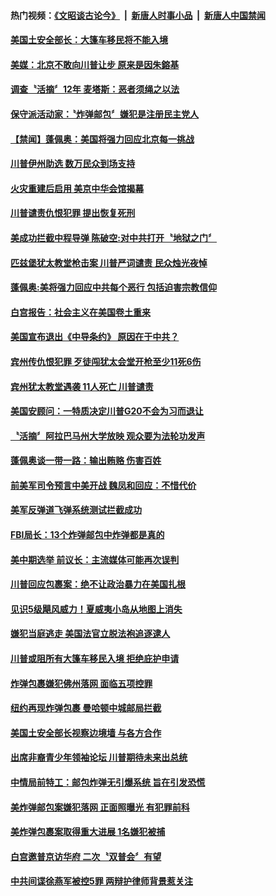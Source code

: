 #### 热门视频：[《文昭谈古论今》](https://github.com/gfw-breaker/wenzhao/blob/master/README.md?t=10290633) &nbsp;|&nbsp; [新唐人时事小品](https://github.com/gfw-breaker/ntdtv-comedy/blob/master/README.md?t=10290633) &nbsp;|&nbsp; [新唐人中国禁闻](https://github.com/gfw-breaker/ntdtv-news/blob/master/README.md?t=10290633)

#### [美国土安全部长：大篷车移民将不能入境](../pages/news203/a1397152.md?t=10290633) 

#### [美媒：北京不敢向川普让步 原来是因朱鎔基](../pages/news203/a1397086.md?t=10290633) 

#### [调查〝活摘〞12年 麦塔斯：恶者须绳之以法](../pages/news203/a1397137.md?t=10290633) 

#### [保守派活动家：〝炸弹邮包〞嫌犯是注册民主党人](../pages/news203/a1397127.md?t=10290633) 

#### [【禁闻】蓬佩奥：美国将强力回应北京每一挑战](../pages/news203/a1397142.md?t=10290633) 

#### [川普伊州助选 数万民众到场支持](../pages/news203/a1397138.md?t=10290633) 

#### [火灾重建后启用  美京中华会馆揭幕](../pages/news203/a1397132.md?t=10290633) 

#### [川普谴责仇恨犯罪 提出恢复死刑](../pages/news203/a1397131.md?t=10290633) 

#### [美成功拦截中程导弹 陈破空:对中共打开〝地狱之门〞](../pages/news203/a1397120.md?t=10290633) 

#### [匹兹堡犹太教堂枪击案 川普严词谴责 民众烛光夜悼](../pages/news203/a1397115.md?t=10290633) 

#### [蓬佩奥:美将强力回应中共每个恶行 包括迫害宗教信仰](../pages/news203/a1397113.md?t=10290633) 

#### [白宫报告：社会主义在美国卷土重来](../pages/news203/a1397076.md?t=10290633) 

#### [美国宣布退出《中导条约》  原因在于中共？](../pages/news203/a1397073.md?t=10290633) 

#### [宾州传仇恨犯罪 歹徒闯犹太会堂开枪至少11死6伤](../pages/news203/a1397084.md?t=10290633) 

#### [宾州犹太教堂遇袭 11人死亡 川普谴责](../pages/news203/a1397069.md?t=10290633) 

#### [美国安顾问：一特质决定川普G20不会为习而退让](../pages/news203/a1397056.md?t=10290633) 

#### [〝活摘〞阿拉巴马州大学放映 观众要为法轮功发声](../pages/news203/a1397052.md?t=10290633) 

#### [蓬佩奥谈一带一路：输出贿赂  伤害百姓](../pages/news203/a1397040.md?t=10290633) 

#### [前美军司令预言中美开战 魏凤和回应：不惜代价](../pages/news203/a1396869.md?t=10290633) 

#### [美军反弹道飞弹系统测试拦截成功](../pages/news203/a1397028.md?t=10290633) 

#### [FBI局长：13个炸弹邮包中炸弹都是真的](../pages/news203/a1396997.md?t=10290633) 

#### [美中期选举 前议长：主流媒体可能再次误判](../pages/news203/a1396954.md?t=10290633) 

#### [川普回应包裹案：绝不让政治暴力在美国扎根](../pages/news203/a1396968.md?t=10290633) 

#### [见识5级飓风威力！夏威夷小岛从地图上消失](../pages/news203/a1396984.md?t=10290633) 

#### [嫌犯当庭逃走 美国法官立脱法袍追逐逮人](../pages/news203/a1396967.md?t=10290633) 

#### [川普或阻所有大篷车移民入境 拒绝庇护申请](../pages/news203/a1396987.md?t=10290633) 

#### [炸弹包裹嫌犯佛州落网 面临五项控罪](../pages/news203/a1396958.md?t=10290633) 

#### [纽约再现炸弹包裹 曼哈顿中城邮局拦截](../pages/news203/a1396957.md?t=10290633) 

#### [美国土安全部长视察边境墙 与各方合作](../pages/news203/a1396955.md?t=10290633) 

#### [出席非裔青少年领袖论坛 川普期待未来出总统](../pages/news203/a1396943.md?t=10290633) 

#### [中情局前特工：邮包炸弹无引爆系统 旨在引发恐慌](../pages/news203/a1396934.md?t=10290633) 

#### [美炸弹邮包案嫌犯落网 正面照曝光 有犯罪前科](../pages/news203/a1396925.md?t=10290633) 

#### [美炸弹包裹案取得重大进展 1名嫌犯被捕](../pages/news203/a1396918.md?t=10290633) 

#### [白宫邀普京访华府 二次〝双普会〞有望](../pages/news203/a1396913.md?t=10290633) 

#### [中共间谍徐燕军被控5罪 两辩护律师背景惹关注](../pages/news203/a1396912.md?t=10290633) 

